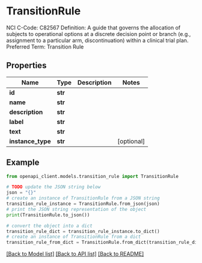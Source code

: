 # TransitionRule

NCI C-Code: C82567 Definition: A guide that governs the allocation of subjects to operational options at a discrete decision point or branch (e.g., assignment to a particular arm, discontinuation) within a clinical trial plan. Preferred Term: Transition Rule

## Properties

Name | Type | Description | Notes
------------ | ------------- | ------------- | -------------
**id** | **str** |  | 
**name** | **str** |  | 
**description** | **str** |  | 
**label** | **str** |  | 
**text** | **str** |  | 
**instance_type** | **str** |  | [optional] 

## Example

```python
from openapi_client.models.transition_rule import TransitionRule

# TODO update the JSON string below
json = "{}"
# create an instance of TransitionRule from a JSON string
transition_rule_instance = TransitionRule.from_json(json)
# print the JSON string representation of the object
print(TransitionRule.to_json())

# convert the object into a dict
transition_rule_dict = transition_rule_instance.to_dict()
# create an instance of TransitionRule from a dict
transition_rule_from_dict = TransitionRule.from_dict(transition_rule_dict)
```
[[Back to Model list]](../README.md#documentation-for-models) [[Back to API list]](../README.md#documentation-for-api-endpoints) [[Back to README]](../README.md)


